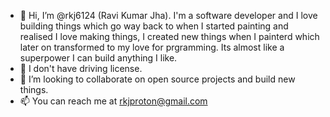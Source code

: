 - 👋 Hi, I’m @rkj6124 (Ravi Kumar Jha). I'm a software developer and I love building things which go way back to when I started painting and realised I love making things, I created new things when I painterd which later on transformed to my love for prgramming. Its almost like a superpower I can build anything I like. 
- 👀 I don't have driving license.
- 💞️ I’m looking to collaborate on open source projects and build new things.
- 📫 You can reach me at rkjproton@gmail.com

<!---
rkj6124/rkj6124 is a ✨ special ✨ repository because its `README.md` (this file) appears on your GitHub profile.
You can click the Preview link to take a look at your changes.
--->

